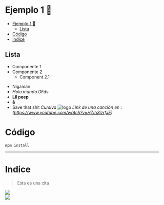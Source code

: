 # Ejemplo 1 :rocket:

- [Ejemplo 1 :rocket:](#ejemplo-1-rocket)
  - [Lista](#lista)
- [Código](#código)
- [Indice](#indice)

## Lista
- Componente 1
- Componente 2
  - Component 2.1
* Nigaman
* *Hola mundo DFds*
* **Lil peep**
* **&**
* Save that shit
_Cursiva_
![logo](https://blog.logomyway.com/wp-content/uploads/2021/10/Lil-Peep-cry-baby-logo.jpg)
_Link de una canción en : (https://www.youtube.com/watch?v=HZIh3izrfJE)_     

# Código 
``npm install``
***
# Indice
> Esta es una cita

<div>
<img src="https://i.scdn.co/image/ab67616d0000b273a5b2158e6df10eb379c0613c">
</div>

<div>
<img src="https://i.pinimg.com/474x/6c/c8/5e/6cc85eaa83d2eabb7314f042b2626d34.jpg">
</div>
